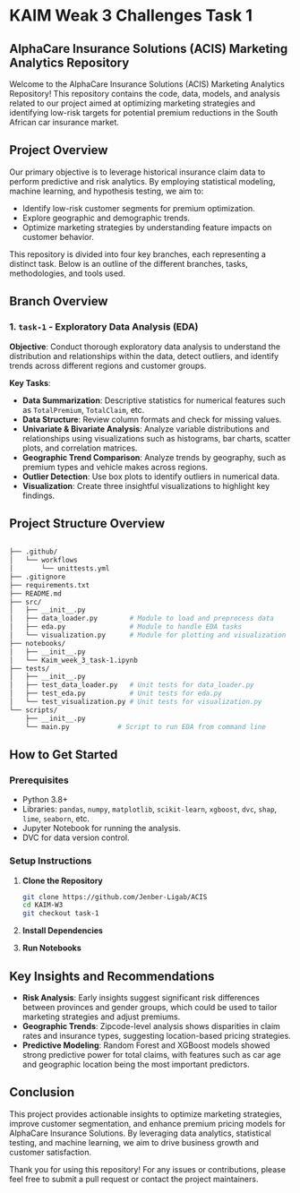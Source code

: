 # KAIM Weak 3 Challenges Task 1

## AlphaCare Insurance Solutions (ACIS) Marketing Analytics Repository

Welcome to the AlphaCare Insurance Solutions (ACIS) Marketing Analytics Repository! This repository contains the code, data, models, and analysis related to our project aimed at optimizing marketing strategies and identifying low-risk targets for potential premium reductions in the South African car insurance market.

## Project Overview

Our primary objective is to leverage historical insurance claim data to perform predictive and risk analytics. By employing statistical modeling, machine learning, and hypothesis testing, we aim to:

- Identify low-risk customer segments for premium optimization.
- Explore geographic and demographic trends.
- Optimize marketing strategies by understanding feature impacts on customer behavior.

This repository is divided into four key branches, each representing a distinct task. Below is an outline of the different branches, tasks, methodologies, and tools used.

## Branch Overview

### 1. `task-1` - Exploratory Data Analysis (EDA)

**Objective**: Conduct thorough exploratory data analysis to understand the distribution and relationships within the data, detect outliers, and identify trends across different regions and customer groups.

**Key Tasks**:
- **Data Summarization**: Descriptive statistics for numerical features such as `TotalPremium`, `TotalClaim`, etc.
- **Data Structure**: Review column formats and check for missing values.
- **Univariate & Bivariate Analysis**: Analyze variable distributions and relationships using visualizations such as histograms, bar charts, scatter plots, and correlation matrices.
- **Geographic Trend Comparison**: Analyze trends by geography, such as premium types and vehicle makes across regions.
- **Outlier Detection**: Use box plots to identify outliers in numerical data.
- **Visualization**: Create three insightful visualizations to highlight key findings.

## Project Structure Overview

```bash

├── .github/
│   └── workflows
│       └── unittests.yml
├── .gitignore
├── requirements.txt
├── README.md
├── src/
│   ├── __init__.py
│   ├── data_loader.py        # Module to load and preprocess data
│   ├── eda.py                # Module to handle EDA tasks
│   └── visualization.py      # Module for plotting and visualization
├── notebooks/
│   ├── __init__.py
│   └── Kaim_week_3_task-1.ipynb  
├── tests/
│   ├── __init__.py
│   ├── test_data_loader.py   # Unit tests for data_loader.py
│   ├── test_eda.py           # Unit tests for eda.py
│   └── test_visualization.py # Unit tests for visualization.py
└── scripts/
    ├── __init__.py
    └── main.py            # Script to run EDA from command line

```


## How to Get Started

### Prerequisites

- Python 3.8+
- Libraries: `pandas`, `numpy`, `matplotlib`, `scikit-learn`, `xgboost`, `dvc`, `shap`, `lime`, `seaborn`, etc.
- Jupyter Notebook for running the analysis.
- DVC for data version control.

### Setup Instructions

1. **Clone the Repository**

   ```bash
   git clone https://github.com/Jenber-Ligab/ACIS
   cd KAIM-W3
   git checkout task-1
   ```

2. **Install Dependencies**
3. **Run Notebooks**

## Key Insights and Recommendations

- **Risk Analysis**: Early insights suggest significant risk differences between provinces and gender groups, which could be used to tailor marketing strategies and adjust premiums.
- **Geographic Trends**: Zipcode-level analysis shows disparities in claim rates and insurance types, suggesting location-based pricing strategies.
- **Predictive Modeling**: Random Forest and XGBoost models showed strong predictive power for total claims, with features such as car age and geographic location being the most important predictors.

## Conclusion

This project provides actionable insights to optimize marketing strategies, improve customer segmentation, and enhance premium pricing models for AlphaCare Insurance Solutions. By leveraging data analytics, statistical testing, and machine learning, we aim to drive business growth and customer satisfaction.

Thank you for using this repository! For any issues or contributions, please feel free to submit a pull request or contact the project maintainers.

